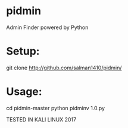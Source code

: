 # pidmin
Admin Finder powered by Python

# Setup:
git clone http://github.com/salman1410/pidmin/

# Usage:
cd pidmin-master
python pidminv 1.0.py

TESTED IN KALI LINUX 2017
